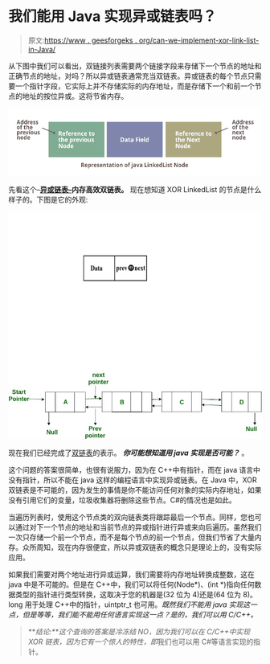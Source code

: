 # 我们能用 Java 实现异或链表吗？

> 原文:[https://www . geesforgeks . org/can-we-implement-xor-link-list-in-Java/](https://www.geeksforgeeks.org/can-we-implement-xor-linked-list-in-java/)

从下图中我们可以看出，双链接列表需要两个链接字段来存储下一个节点的地址和正确节点的地址，对吗？所以异或链表通常充当双链表。异或链表的每个节点只需要一个指针字段，它实际上并不存储实际的内存地址，而是存储下一个和前一个节点的地址的按位异或。这将节省内存。

![](img/04d87e8bc554be024fef5d6dcf9df146.png)

先看这个–[**异或链表–**](https://www.geeksforgeeks.org/xor-linked-list-a-memory-efficient-doubly-linked-list-set-1/)**内存高效双链表。** 现在想知道 XOR LinkedList 的节点是什么样子的。下图是它的外观:

![XOR of the address of its next and previous nodes](img/8f1c952b0ee121a9bab5fd5561467965.png) ![](img/877898a725195857363754118628c455.png)

现在我们已经完成了[双链表](https://www.geeksforgeeks.org/doubly-linked-list/)的表示。 ***你可能想知道用 java 实现是否可能？*** 。

这个问题的答案很简单，也很有说服力，因为在 C++中有指针，而在 java 语言中没有指针，所以不能在 java 这样的编程语言中实现异或链表。在 Java 中，XOR 双链表是不可能的，因为发生的事情是你不能访问任何对象的实际内存地址，如果没有引用它们的变量，垃圾收集器将删除这些节点。C#的情况也是如此。

当遍历列表时，使用这个节点类的双向链表类将跟踪最后一个节点。同样，您也可以通过对下一个节点的地址和当前节点的异或指针进行异或来向后遍历。虽然我们一次只存储一个前一个节点，而不是每个节点的前一个节点，但我们节省了大量内存。众所周知，现在内存很便宜，所以异或双链表的概念只是理论上的，没有实际应用。

如果我们需要对两个地址进行异或运算，我们需要将内存地址转换成整数，这在 java 中是不可能的。但是在 C++中，我们可以将任何(Node*)、(int *)指向任何数据类型的指针进行类型转换，这取决于您的机器是(32 位为 4)还是(64 位为 8)。long 用于处理 C++中的指针，uintptr_t 也可用。*既然我们不能用 java 实现这一点，但是等等，我们能不能用任何语言实现这一点？是的，我们可以用 C/C++。*

> ***结论:**这个查询的答案是冷冻结 NO，因为我们可以在 C/C++中实现 XOR 链表，因为它有一个惊人的特性，即*我们也可以用 C#等语言实现的指针。